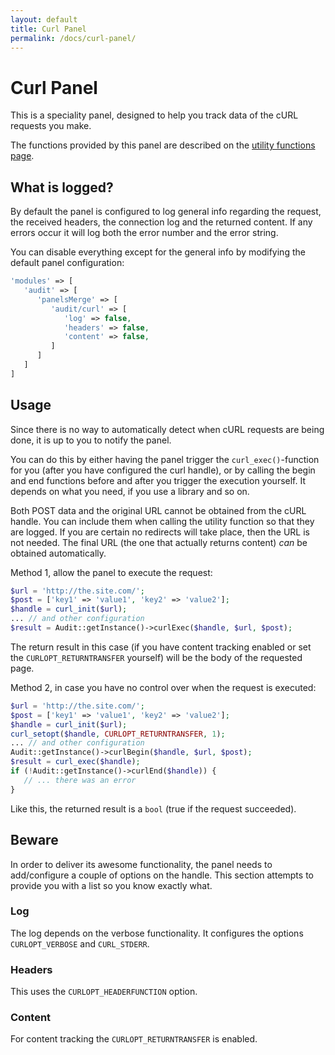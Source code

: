 ```yaml
---
layout: default
title: Curl Panel
permalink: /docs/curl-panel/
---
```


# Curl Panel

This is a speciality panel, designed to help you track data of the cURL requests you make.

The functions provided by this panel are described on the [utility functions page](../utility-functions).

## What is logged?
By default the panel is configured to log general info regarding the request, the received headers, the connection log and the returned content. If any errors occur it will log both the error number and the error string.

You can disable everything except for the general info by modifying the default panel configuration:

```php
'modules' => [
   'audit' => [
      'panelsMerge' => [
         'audit/curl' => [
            'log' => false,
            'headers' => false,
            'content' => false,
         ]
      ]
   ]
]
```

## Usage

Since there is no way to automatically detect when cURL requests are being done, it is up to you to notify the panel.

You can do this by either having the panel trigger the `curl_exec()`-function for you (after you have configured the curl handle), or by calling the begin and end functions before and after you trigger the execution yourself. It depends on what you need, if you use a library and so on.

Both POST data and the original URL cannot be obtained from the cURL handle. You can include them when calling the utility function so that they are logged. If you are certain no redirects will take place, then the URL is not needed. The final URL (the one that actually returns content) *can* be obtained automatically.

Method 1, allow the panel to execute the request:

```php
$url = 'http://the.site.com/';
$post = ['key1' => 'value1', 'key2' => 'value2']; 
$handle = curl_init($url);
... // and other configuration
$result = Audit::getInstance()->curlExec($handle, $url, $post);
``` 

The return result in this case (if you have content tracking enabled or set the `CURLOPT_RETURNTRANSFER` yourself) will be the body of the requested page.

Method 2, in case you have no control over when the request is executed:

```php
$url = 'http://the.site.com/';
$post = ['key1' => 'value1', 'key2' => 'value2']; 
$handle = curl_init($url);
curl_setopt($handle, CURLOPT_RETURNTRANSFER, 1);
... // and other configuration
Audit::getInstance()->curlBegin($handle, $url, $post);
$result = curl_exec($handle);
if (!Audit::getInstance()->curlEnd($handle)) {
   // ... there was an error
}
``` 

Like this, the returned result is a `bool` (true if the request succeeded).

## Beware

In order to deliver its awesome functionality, the panel needs to add/configure a couple of options on the handle. This section attempts to provide you with a list so you know exactly what.

### Log

The log depends on the verbose functionality. It configures the options `CURLOPT_VERBOSE` and `CURL_STDERR`.

### Headers

This uses the `CURLOPT_HEADERFUNCTION` option.

### Content

For content tracking the `CURLOPT_RETURNTRANSFER` is enabled.


